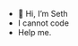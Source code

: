 - 👋 Hi, I’m Seth
- I cannot code
- Help me.

<!---
sethlukar/sethlukar is a ✨ special ✨ repository because its `README.md` (this file) appears on your GitHub profile.
You can click the Preview link to take a look at your changes.
--->
